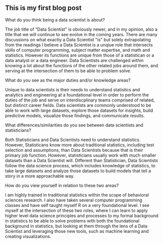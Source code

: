 ## This is my first blog post
 
What do you think being a data scientist is about?  

The job title of "Data Scientist" is obviously newer, and in my opinion, also a title that we will continue to see evolve in the coming years. 
There are many discussions on what exactly a Data Scientist "is" but solely extrapolating from the readings I believe a Data Scientist is a unqiue role that intersects skills of computer programming, subject matter expertise, and math and statistics.
However its functions are unique from those of a statistican or a data analyst or a data engineer. Data Scientists are challenged within knowing a lot about the functions of the other related jobs around them, and serving at the intersection of them to be able to problem solve. 
 
What do you see as the major duties and/or knowledge areas?  

Unique to data scientists is their needs to understand statistics and analytics and engineering at a foundational level in order to perform the duties of the job and serve on interdiscplinary teams comprised of related, but distinct career fields. Data scientists are commonly understood to be able to work with large datasets, explore those datasets for insights, build predictive models, visualize those findings, and communicate results.  
 
What differences/similarities do you see between data scientists and statisticians?  

Both Statisticians and Data Scientists need to understand statistics. However, Statisticans know more about traditional statistics, including test selection and assumptions, than Data Scientists because that is their primary job function. However, statisticians usually work with much smaller datasets than a Data Scientist will. Different than Statistician, Data Scientists follow the data science process, which includes knowledge of statistics, to take large datasets and analyze those datasets to build models that tell a story in a more approachable way. 

How do you view yourself in relation to these two areas?

I am highly trained in traditional statistics within the scope of behavioral sciences research. I also have taken several computer programming classes and have self taught myself R on a very foundational level. I see myself at the intersection of these two roles, where I can learn to apply higher level data science principles and processes to my formal background in statistics to be able to solve problems with both the foundational background in statistics, but looking at them through the lens of a Data Scientist and leveraging those new tools, such as machine learning and creating visualizations. 
